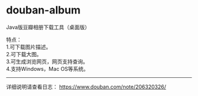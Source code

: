 # douban-album
Java版豆瓣相册下载工具（桌面版）

特点：</br>
1.可下载图片描述。</br>
2.可下载大图。</br>
3.可生成浏览网页，网页支持查询。</br>
4.支持Windows，Mac OS等系统。</br>

------------------------------------

详细说明请查看日志：
https://www.douban.com/note/206320326/

